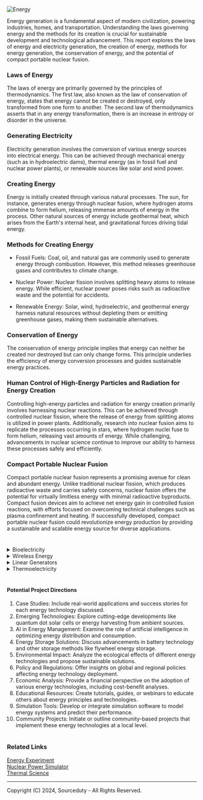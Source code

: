 ![Energy](https://github.com/sourceduty/Energy/assets/123030236/d54a7a60-97f4-4700-ac68-b9ce72024bde)

Energy generation is a fundamental aspect of modern civilization, powering industries, homes, and transportation. Understanding the laws governing energy and the methods for its creation is crucial for sustainable development and technological advancement. This report explores the laws of energy and electricity generation, the creation of energy, methods for energy generation, the conservation of energy, and the potential of compact portable nuclear fusion.

### Laws of Energy 

The laws of energy are primarily governed by the principles of thermodynamics. The first law, also known as the law of conservation of energy, states that energy cannot be created or destroyed, only transformed from one form to another. The second law of thermodynamics asserts that in any energy transformation, there is an increase in entropy or disorder in the universe.

### Generating Electricity

Electricity generation involves the conversion of various energy sources into electrical energy. This can be achieved through mechanical energy (such as in hydroelectric dams), thermal energy (as in fossil fuel and nuclear power plants), or renewable sources like solar and wind power.

### Creating Energy

Energy is initially created through various natural processes. The sun, for instance, generates energy through nuclear fusion, where hydrogen atoms combine to form helium, releasing immense amounts of energy in the process. Other natural sources of energy include geothermal heat, which arises from the Earth's internal heat, and gravitational forces driving tidal energy.

### Methods for Creating Energy

- Fossil Fuels: Coal, oil, and natural gas are commonly used to generate energy through combustion. However, this method releases greenhouse gases and contributes to climate change.

- Nuclear Power: Nuclear fission involves splitting heavy atoms to release energy. While efficient, nuclear power poses risks such as radioactive waste and the potential for accidents.

- Renewable Energy: Solar, wind, hydroelectric, and geothermal energy harness natural resources without depleting them or emitting greenhouse gases, making them sustainable alternatives.

### Conservation of Energy

The conservation of energy principle implies that energy can neither be created nor destroyed but can only change forms. This principle underlies the efficiency of energy conversion processes and guides sustainable energy practices.

### Human Control of High-Energy Particles and Radiation for Energy Creation

Controlling high-energy particles and radiation for energy creation primarily involves harnessing nuclear reactions. This can be achieved through controlled nuclear fission, where the release of energy from splitting atoms is utilized in power plants. Additionally, research into nuclear fusion aims to replicate the processes occurring in stars, where hydrogen nuclei fuse to form helium, releasing vast amounts of energy. While challenging, advancements in nuclear science continue to improve our ability to harness these processes safely and efficiently.

### Compact Portable Nuclear Fusion

Compact portable nuclear fusion represents a promising avenue for clean and abundant energy. Unlike traditional nuclear fission, which produces radioactive waste and carries safety concerns, nuclear fusion offers the potential for virtually limitless energy with minimal radioactive byproducts. Compact fusion devices aim to achieve net energy gain in controlled fusion reactions, with efforts focused on overcoming technical challenges such as plasma confinement and heating. If successfully developed, compact portable nuclear fusion could revolutionize energy production by providing a sustainable and scalable energy source for diverse applications.

#

<details><summary>Bioelectricity</summary>
<br>

![Bioelectric](https://github.com/sourceduty/Energy/assets/123030236/02dd9eed-628c-42a5-9812-e455f037ad31)

Bioelectrogenesis involves the biological generation of electricity by organisms like electric eels and certain bacteria, achieved through specialized organs or cellular mechanisms. Microbial Fuel Cells (MFCs) leverage electrogenic bacteria to convert chemical energy into electricity, offering eco-friendly waste treatment and renewable energy generation solutions. These cells operate by breaking down organic substrates in the anode chamber, releasing electrons that travel through an external circuit, ultimately generating electric current.

Small-scale MFCs, characterized by their portability and low power output, find diverse applications such as environmental monitoring, remote sensing, and emergency power supply. They can be integrated into wearable devices, powering sensors for various purposes. These devices are also valuable educational tools for teaching concepts related to renewable energy and microbiology. Additionally, online platforms and scientific equipment suppliers offer MFCs for sale, catering to academic, industrial, and research needs.

Commercially manufactured MFCs from companies like Cambrian Innovation, MICROrganic Technologies, and BioeM Power are tailored for specific applications such as wastewater treatment, renewable energy generation, and environmental monitoring. These systems vary in size, power output, and scalability, offering solutions for diverse requirements. Evaluating factors like intended application, power output, and compatibility is crucial when considering the purchase of a commercially manufactured MFC.

### Alternative MFCs

Microbial fuel cells have traditionally relied on the decomposition of organic matter to generate electricity. However, alternative approaches have emerged that expand the range of substrates usable in MFCs. Some MFC designs utilize inorganic substrates such as hydrogen gas, sulfide, or iron ions, which certain bacteria can oxidize, releasing electrons that are captured by electrodes to produce electricity. Additionally, synthetic electron donors like acetate or glucose have been employed in MFCs to facilitate electron transfer and electricity generation, demonstrating that organic matter is not strictly necessary for MFC operation.

Another avenue of research focuses on harnessing microbial metabolic processes that do not directly involve organic matter. For instance, certain bacteria can generate electricity through the oxidation of ammonia or the reduction of nitrate or sulfate. These processes involve electron transfer between microbial species or between microorganisms and solid electrodes, enabling electricity generation in MFCs without relying on organic substrates. Furthermore, photosynthetic MFCs combine photosynthetic microorganisms with electrochemically active bacteria, utilizing light energy to produce organic compounds through photosynthesis, which are then metabolized to release electrons for electricity generation.

These diverse approaches showcase the versatility of MFC technology in generating electricity using a variety of substrates and metabolic pathways beyond organic matter decomposition. While challenges such as efficiency and scalability persist, ongoing research in this field continues to explore novel strategies for improving MFC performance and expanding their applications in renewable energy and environmental remediation.

### Inorganic Substrates

Inorganic substrates offer a promising avenue for microbial fuel cells (MFCs), expanding their potential beyond reliance on organic matter. One notable example is the utilization of hydrogen gas (H2) as a substrate. Certain hydrogen-oxidizing bacteria, such as Geobacter sulfurreducens or Shewanella oneidensis, can oxidize hydrogen gas in the presence of an electron acceptor, releasing electrons that can be captured by an anode electrode to produce electricity. This process, known as hydrogen oxidation, represents a clean and efficient method of electricity generation in MFCs without the need for organic substrates.

Another inorganic substrate utilized in MFCs is sulfide (S2-) ions. Sulfide-oxidizing bacteria, such as Desulfobulbus propionicus, are capable of oxidizing sulfide ions to elemental sulfur or sulfate, releasing electrons in the process. These electrons can then be transferred to an anode electrode to generate electricity. Sulfide-based MFCs have shown promise for applications in wastewater treatment, where sulfide-rich streams can serve as an abundant and renewable energy source for electricity generation.

Additionally, MFCs can utilize iron ions (Fe2+ or Fe3+) as inorganic substrates for electricity generation. Certain iron-oxidizing bacteria, such as Geobacter metallireducens, are capable of oxidizing ferrous ions to ferric ions, accompanied by the release of electrons. These electrons can be harnessed by an anode electrode to produce electrical current. Iron-based MFCs have been investigated for their potential in environmental remediation, such as the treatment of acid mine drainage, where iron-rich waters can serve as a suitable substrate for electricity generation while simultaneously aiding in metal precipitation and water purification.

These examples illustrate the diversity of inorganic substrates that can be employed in MFCs, showcasing their potential for sustainable electricity generation from abundant and renewable resources beyond organic matter.

### Future MFCs

![Biofuel](https://github.com/sourceduty/Energy/assets/123030236/992bba8b-4266-4bb6-9630-0151ffe2919e)

The future of microbial fuel cells (MFCs) holds tremendous promise as researchers continue to innovate and refine this technology for a variety of applications. One key area of focus is enhancing MFC efficiency and scalability to enable broader adoption in renewable energy generation. Advances in materials science and engineering are leading to the development of novel electrode materials with improved conductivity, surface area, and biocompatibility, which can enhance electron transfer rates and overall MFC performance. Moreover, research efforts are aimed at optimizing MFC configurations, such as stackable or modular designs, to increase power output and accommodate diverse operating conditions. These advancements are paving the way for MFCs to play a more significant role in decentralized energy production, wastewater treatment, and environmental monitoring.

Furthermore, the integration of MFCs into hybrid systems and innovative applications is expanding their potential impact across various sectors. For instance, coupling MFCs with renewable energy sources like solar or wind power can create hybrid energy systems that offer continuous and reliable electricity generation. Additionally, MFCs can be integrated into bioelectrochemical systems for the simultaneous production of value-added products, such as hydrogen gas or organic acids, through microbial electrochemical synthesis. Beyond energy generation, MFC technology holds promise for applications in environmental remediation, biosensing, and bioremediation, where the ability to harness microbial metabolism for electricity production offers sustainable solutions to pressing global challenges. As research continues to push the boundaries of MFC performance and versatility, the future looks bright for this innovative technology to contribute to a more sustainable and resilient future.

<br>
</details>

<details><summary>Wireless Energy</summary>
<br>

Wireless energy has emerged as a revolutionary concept, promising to redefine how we power devices and systems. Unlike traditional wired connections, wireless energy transfer eliminates the need for physical cables, offering unprecedented convenience and flexibility. This technology has sparked immense interest across various industries, from consumer electronics to healthcare and beyond. The potential applications are vast, ranging from charging smartphones without cords to powering entire networks of sensors in smart cities.

Wireless energy transmission lies at the heart of this transformative technology. It enables the transfer of electrical energy from a power source to a recipient device without the need for physical conductors. Several methods are being explored for wireless energy transmission, including electromagnetic radiation, magnetic resonance, and ultrasound. Each approach has its advantages and limitations, such as range, efficiency, and safety considerations. Researchers continue to innovate in this field, striving to enhance efficiency and address practical challenges to enable widespread adoption.

One of the key challenges in wireless energy transmission is ensuring compatibility with different materials and environments. Unlike wired connections, which rely on direct physical contact, wireless energy transfer must contend with obstacles such as walls, furniture, and other objects. Moreover, the characteristics of materials can affect the efficiency and range of energy transmission. For example, materials with high electrical conductivity may interfere with electromagnetic fields, while dense materials can attenuate signals. Engineers are developing techniques to mitigate these challenges, including signal processing algorithms, adaptive antenna designs, and frequency optimization.

Despite these challenges, significant progress has been made in wireless energy transmission through different materials and environments. Researchers are exploring novel materials and techniques to improve efficiency and reliability. For example, metamaterials with unique electromagnetic properties show promise for enhancing wireless energy transfer across various mediums. Additionally, advances in wireless power transfer standards and protocols are paving the way for interoperability and seamless integration into existing infrastructure. As the technology continues to mature, wireless energy transmission holds the potential to revolutionize how we distribute and utilize power in the modern world.

<br>
</details>

<details><summary>Linear Generators</summary>
<br>

Permanent magnet linear generators (PMLGs) are innovative devices that convert linear motion directly into electrical energy. They utilize arrays of permanent magnets and coils of wire to generate electricity as the magnets move past the coils or vice versa. These generators offer several advantages including high efficiency, durability, compactness, and environmental friendliness. With fewer moving parts compared to traditional generators, PMLGs are more reliable, require less maintenance, and can be designed to fit into compact spaces. Additionally, they are a cleaner and more sustainable energy source since they don't rely on fossil fuels for operation.

PMLGs find applications across various fields such as renewable energy systems, wave energy converters, linear motors, and aerospace systems. Their versatility makes them suitable for a wide range of linear motion-to-electricity conversion needs. However, challenges such as cost, scalability, and optimization for specific applications persist and are areas of ongoing research and development. Despite these challenges, the potential of permanent magnet linear generators to contribute to cleaner energy production and more efficient power generation systems continues to drive innovation in the field.

<br>
</details>

<details><summary>Thermoelectricity</summary>
<br>

Thermoelectric devices utilize the Seebeck effect, a phenomenon where a temperature gradient across a junction of two different materials generates an electric voltage. This voltage can then be used to generate electric power. Thermoelectric devices are unique in that they directly convert heat energy into electrical energy without the need for moving parts, making them attractive for various applications, especially where reliability, simplicity, and maintenance-free operation are crucial. Here's an expanded overview:

1. Principle of Operation
   
   - Seebeck Effect: When a temperature gradient is applied across a junction of two dissimilar conductors or semiconductors, it creates a potential difference, resulting in the flow of electric current. This effect arises due to the difference in the electron energy levels between the two materials.
   - Peltier Effect: Conversely, when an electric current is passed through the junction, it creates a temperature gradient, resulting in one side of the junction becoming cooler while the other side becomes hotter. This effect is reversible to the Seebeck effect.

3. Materials
   
   - Thermoelectric materials must exhibit high electrical conductivity (for efficient charge carrier transport) and low thermal conductivity (to maintain a high temperature gradient).
   - Semiconductors, especially certain types of doped materials and alloys, are commonly used in thermoelectric devices due to their suitable properties.
   - Research is ongoing to discover and develop new materials with enhanced thermoelectric properties, such as higher efficiency and operating temperature range.

4. Applications
   
   - Waste Heat Recovery: One of the primary applications of thermoelectric devices is in recovering waste heat from various industrial processes, automotive exhaust systems, and electronic devices. This recovered heat can then be converted into electricity, improving overall energy efficiency.
   - Portable Power Generation: Thermoelectric generators (TEGs) are used in portable and remote power applications, such as powering sensors, small electronic devices, and wearable technology. They can utilize temperature differentials from the environment or body heat to generate electricity.
   - Space Exploration: Thermoelectric generators have been employed in space missions to provide power in environments where solar energy may be limited or impractical, such as deep space or missions to planets with long nights or dusty atmospheres.
   - Microelectronics Cooling: Thermoelectric coolers (TECs) are used for localized cooling of electronic components in applications where traditional refrigeration systems are impractical or too bulky. TECs find use in laser diodes, CPUs, and other heat-sensitive electronic devices.

5. Challenges and Limitations
   
   - Efficiency: Current thermoelectric materials have relatively low efficiency compared to other power generation technologies, limiting their widespread adoption, particularly for large-scale applications.
   - Cost: Thermoelectric materials can be expensive, and the manufacturing process can add to the overall cost of thermoelectric devices.
   - Temperature Constraints: Thermoelectric devices typically operate best with moderate temperature differentials, limiting their effectiveness in high-temperature or low-temperature environments.
   - Material Toxicity: Some thermoelectric materials contain toxic elements, raising concerns regarding environmental and health impacts, especially during manufacturing and disposal.

Research and development efforts are ongoing to address these challenges, with a focus on improving thermoelectric efficiency, expanding the temperature range of operation, and reducing manufacturing costs. Despite these challenges, thermoelectric devices hold promise for a wide range of applications, especially in niche markets and situations where other power generation methods are not feasible or practical.

<br>
</details>

#
#### Potential Project Directions

1. Case Studies: Include real-world applications and success stories for each energy technology discussed.
2. Emerging Technologies: Explore cutting-edge developments like quantum dot solar cells or energy harvesting from ambient sources.
3. AI in Energy Management: Examine the role of artificial intelligence in optimizing energy distribution and consumption.
4. Energy Storage Solutions: Discuss advancements in battery technology and other storage methods like flywheel energy storage.
5. Environmental Impact: Analyze the ecological effects of different energy technologies and propose sustainable solutions.
6. Policy and Regulations: Offer insights on global and regional policies affecting energy technology deployment.
7. Economic Analysis: Provide a financial perspective on the adoption of various energy technologies, including cost-benefit analyses.
8. Educational Resources: Create tutorials, guides, or webinars to educate others about energy principles and technologies.
9. Simulation Tools: Develop or integrate simulation software to model energy systems and predict their performance.
10. Community Projects: Initiate or outline community-based projects that implement these energy technologies at a local level.

#
### Related Links

[Energy Experiment](https://chat.openai.com/g/g-UIyGyVbxD-energy-experiment)
<br>
[Nuclear Power Simulator](https://chat.openai.com/g/g-QYk4U8bhT-nuclear-power-simulator)
<br>
[Thermal Science](https://chat.openai.com/g/g-JhRbCZ4k0-thermal-science)

***
Copyright (C) 2024, Sourceduty - All Rights Reserved.

